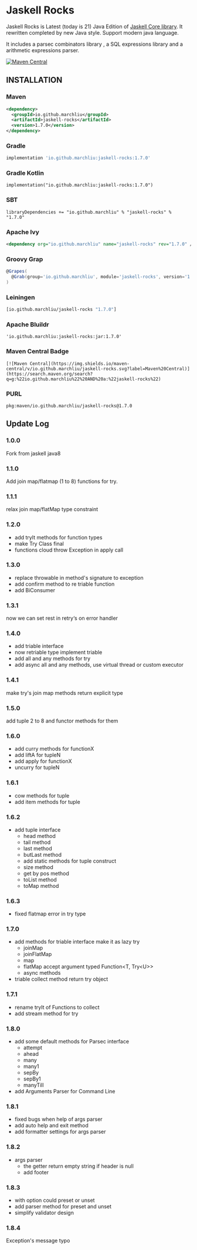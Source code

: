 # Jaskell Rocks

Jaskell Rocks is Latest (today is 21) Java Edition of [Jaskell Core library](https://github.com/MarchLiu/jaskell-core).
It rewritten completed by new Java style. Support modern java language.

It includes a parsec combinators library , a SQL expressions library and a arithmetic expressions parser.


[![Maven Central](https://img.shields.io/maven-central/v/io.github.marchliu/jaskell-rocks.svg?label=Maven%20Central)](https://search.maven.org/search?q=g:%22io.github.marchliu%22%20AND%20a:%22jaskell-rocks%22)

## INSTALLATION

### Maven

```xml
<dependency>
  <groupId>io.github.marchliu</groupId>
  <artifactId>jaskell-rocks</artifactId>
  <version>1.7.0</version>
</dependency>
```

### Gradle

```groovy
implementation 'io.github.marchliu:jaskell-rocks:1.7.0'
```

### Gradle Kotlin

```
implementation("io.github.marchliu:jaskell-rocks:1.7.0")
```

### SBT

```sbtshell
libraryDependencies += "io.github.marchliu" % "jaskell-rocks" % "1.7.0"
```

### Apache Ivy

```xml
<dependency org="io.github.marchliu" name="jaskell-rocks" rev="1.7.0" />
```

### Groovy Grap

```groovy
@Grapes(
  @Grab(group='io.github.marchliu', module='jaskell-rocks', version='1.7.0')
)

```

### Leiningen

```clojure
[io.github.marchliu/jaskell-rocks "1.7.0"]
```

### Apache Bluildr

```
'io.github.marchliu:jaskell-rocks:jar:1.7.0'
```

### Maven Central Badge

```
[![Maven Central](https://img.shields.io/maven-central/v/io.github.marchliu/jaskell-rocks.svg?label=Maven%20Central)](https://search.maven.org/search?q=g:%22io.github.marchliu%22%20AND%20a:%22jaskell-rocks%22)
```

### PURL

```
pkg:maven/io.github.marchliu/jaskell-rocks@1.7.0
```


## Update Log

### 1.0.0

Fork from jaskell java8

### 1.1.0

Add join map/flatmap (1 to 8) functions for try.

### 1.1.1

relax join map/flatMap type constraint

### 1.2.0

- add tryIt methods for function types
- make Try Class final
- functions cloud throw Exception in apply call

### 1.3.0

- replace throwable in method's signature to exception 
- add confirm method to re triable function
- add BiConsumer


### 1.3.1

now we can set rest in retry‘s on error handler

### 1.4.0

- add triable interface
- now retriable type implement triable 
- add all and any methods for try
- add async all and any methods, use virtual thread or custom executor

### 1.4.1

make try's join map methods return explicit type 

### 1.5.0

add tuple 2 to 8 and functor methods for them

### 1.6.0

- add curry methods for functionX
- add liftA for tupleN
- add apply for functionX
- uncurry for tupleN

### 1.6.1

- cow methods for tuple
- add item methods for tuple

### 1.6.2

- add tuple interface
  - head method
  - tail method
  - last method
  - butLast method
  - add static methods for tuple construct
  - size method
  - get by pos method
  - toList method
  - toMap method

### 1.6.3

 - fixed flatmap error in try type

### 1.7.0

 - add methods for triable interface make it as lazy try
   - joinMap
   - joinFlatMap
   - map
   - flatMap accept argument typed Function\<T, Try\<U\>\>
   - async methods
 - triable collect method return try object

### 1.7.1

- rename tryIt of Functions to collect 
- add stream method for try

### 1.8.0

- add some default methods for Parsec interface
  - attempt
  - ahead
  - many
  - many1
  - sepBy
  - sepBy1
  - manyTill
- add Arguments Parser for Command Line

### 1.8.1

- fixed bugs when help of args parser
- add auto help and exit method
- add formatter settings for args parser

### 1.8.2

- args parser
  - the getter return empty string if header is null
  - add footer

### 1.8.3

- with option could preset or unset
- add parser method for preset and unset
- simplify validator design

### 1.8.4

Exception's message typo